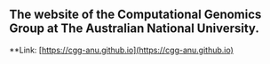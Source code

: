 ## The website of the Computational Genomics Group at The Australian National University.
**Link: [https://cgg-anu.github.io](https://cgg-anu.github.io)